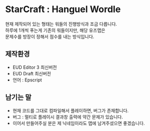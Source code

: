 # StarCraft : Hanguel Wordle

현재 제작되어 있는 형태는 워들의 진행방식과 조금 다릅니다.   
하루에 1개씩 푸는게 기존의 워들이지만, 해당 유즈맵은   
문제수를 방장이 정해서 점수를 내는 방식입니다.

## 제작환경
* EUD Editor 3 최신버전
* EUD Draft 최신버전
* 언어 : Epscript

## 남기는 말
* 현재 코드를 그대로 컴파일해서 플레이하면, 버그가 존재합니다.
* 버그 : 멀티로 플레이시 결과창 출력에 약간 문제가 있습니다.
* 이어서 만들어주실 분은 제 닉네임이라도 맵에 남겨주셨으면 좋겠습니다.